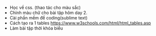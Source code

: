 - Học về css. (thao tác cho màu sắc)
- Chỉnh màu chữ cho bài tập hôm day 2.
- Cài phần mềm để coding(sublime text)
- Cách tạo ra 1 tables
  https://www.w3schools.com/html/html_tables.asp
- Làm bài tập thời khóa biểu